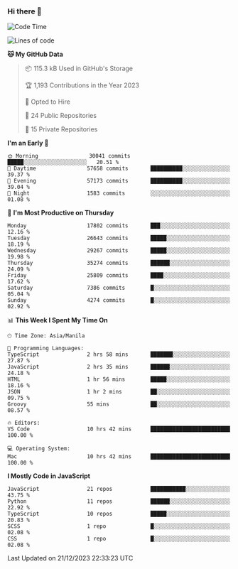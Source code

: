 ### Hi there 👋

<!--START_SECTION:waka-->
![Code Time](http://img.shields.io/badge/Code%20Time-499%20hrs%2013%20mins-blue)

![Lines of code](https://img.shields.io/badge/From%20Hello%20World%20I%27ve%20Written-60.9%20million%20lines%20of%20code-blue)

**🐱 My GitHub Data** 

> 📦 115.3 kB Used in GitHub's Storage 
 > 
> 🏆 1,193 Contributions in the Year 2023
 > 
> 💼 Opted to Hire
 > 
> 📜 24 Public Repositories 
 > 
> 🔑 15 Private Repositories 
 > 
**I'm an Early 🐤** 

```text
🌞 Morning                30041 commits       █████░░░░░░░░░░░░░░░░░░░░   20.51 % 
🌆 Daytime                57658 commits       ██████████░░░░░░░░░░░░░░░   39.37 % 
🌃 Evening                57173 commits       ██████████░░░░░░░░░░░░░░░   39.04 % 
🌙 Night                  1583 commits        ░░░░░░░░░░░░░░░░░░░░░░░░░   01.08 % 
```
📅 **I'm Most Productive on Thursday** 

```text
Monday                   17802 commits       ███░░░░░░░░░░░░░░░░░░░░░░   12.16 % 
Tuesday                  26643 commits       █████░░░░░░░░░░░░░░░░░░░░   18.19 % 
Wednesday                29267 commits       █████░░░░░░░░░░░░░░░░░░░░   19.98 % 
Thursday                 35274 commits       ██████░░░░░░░░░░░░░░░░░░░   24.09 % 
Friday                   25809 commits       ████░░░░░░░░░░░░░░░░░░░░░   17.62 % 
Saturday                 7386 commits        █░░░░░░░░░░░░░░░░░░░░░░░░   05.04 % 
Sunday                   4274 commits        █░░░░░░░░░░░░░░░░░░░░░░░░   02.92 % 
```


📊 **This Week I Spent My Time On** 

```text
🕑︎ Time Zone: Asia/Manila

💬 Programming Languages: 
TypeScript               2 hrs 58 mins       ███████░░░░░░░░░░░░░░░░░░   27.87 % 
JavaScript               2 hrs 35 mins       ██████░░░░░░░░░░░░░░░░░░░   24.18 % 
HTML                     1 hr 56 mins        █████░░░░░░░░░░░░░░░░░░░░   18.16 % 
JSON                     1 hr 2 mins         ██░░░░░░░░░░░░░░░░░░░░░░░   09.75 % 
Groovy                   55 mins             ██░░░░░░░░░░░░░░░░░░░░░░░   08.57 % 

🔥 Editors: 
VS Code                  10 hrs 42 mins      █████████████████████████   100.00 % 

💻 Operating System: 
Mac                      10 hrs 42 mins      █████████████████████████   100.00 % 
```

**I Mostly Code in JavaScript** 

```text
JavaScript               21 repos            ███████████░░░░░░░░░░░░░░   43.75 % 
Python                   11 repos            ██████░░░░░░░░░░░░░░░░░░░   22.92 % 
TypeScript               10 repos            █████░░░░░░░░░░░░░░░░░░░░   20.83 % 
SCSS                     1 repo              █░░░░░░░░░░░░░░░░░░░░░░░░   02.08 % 
CSS                      1 repo              █░░░░░░░░░░░░░░░░░░░░░░░░   02.08 % 
```




 Last Updated on 21/12/2023 22:33:23 UTC
<!--END_SECTION:waka-->
